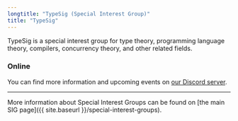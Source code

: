 ```yaml
---
longtitle: "TypeSig (Special Interest Group)"
title: "TypeSig"
---
```


TypeSig is a special interest group for type theory, programming language theory, compilers, concurrency theory, and other related fields.

### Online

You can find more information and upcoming events on
[our Discord server](https://discord.gg/ZS5ctYQjzX).

---

More information about Special Interest Groups can be found on [the main SIG page]({{ site.baseurl }}/special-interest-groups).
